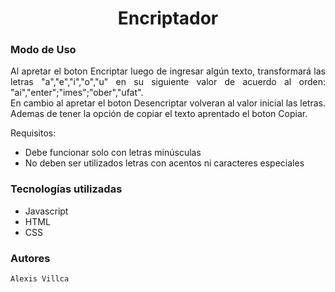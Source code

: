 <h1 align="center"> Encriptador </h1>

### Modo de Uso
<p align="justify">
Al apretar el boton Encriptar luego de ingresar algún texto, transformará las letras "a","e","i","o","u" en su siguiente valor de acuerdo al orden: "ai","enter";"imes";"ober","ufat".<br>
En cambio al apretar el boton Desencriptar volveran al valor inicial las letras. Ademas de tener la opción de copiar el texto aprentado el boton Copiar.
</p>

Requisitos:
- Debe funcionar solo con letras minúsculas <br>
- No deben ser utilizados letras con acentos ni caracteres especiales



### Tecnologías utilizadas
- Javascript
- HTML
- CSS

### Autores
`Alexis Villca`
 
